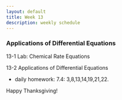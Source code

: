 ```yaml
---
layout: default
title: Week 13
description: weekly schedule
--- 
```

### Applications of Differential Equations

13-1 Lab: Chemical Rate Equations <br>

13-2 Applications of Differential Equations

* daily homework: 7.4: 3,8,13,14,19,21,22. <br>

Happy Thanksgiving!




